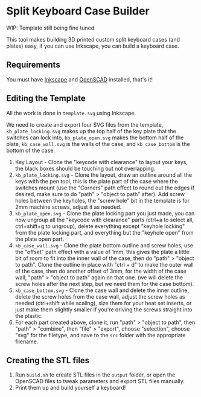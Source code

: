 # Split Keyboard Case Builder

WIP: Template still being fine tuned

This tool makes building 3D printed custom split keyboard cases (and plates) easy, if you can use Inkscape, you can build a keyboard case.

## Requirements

You must have [Inkscape](https://inkscape.org/) and [OpenSCAD](https://openscad.org/) installed, that's it!

## Editing the Template

All the work is done in `template.svg` using Inkscape.

We need to create and export four SVG files from the template, `kb_plate_locking.svg` makes up the top half of the key plate that the switches can lock into, `kb_plate_open.svg` makes the bottom half of the plate, `kb_case_wall.svg` is the walls of the case, and `kb_case_bottom` is the bottom of the case.

1. Key Layout - Clone the "keycode with clearance" to layout your keys, the black boxes should be touching but not overlapping.
2. `kb_plate_locking.svg` - Clone the layout, draw an outline around all the keys with the pen tool, this is the plate part of the case where the switches mount (use the "Corners" path effect to round out the edges if desired, make sure to do "path" > "object to path" after). Add screw holes between the keyholes, the "screw hole" bit in the template is for 2mm machine screws, adjust it as needed.
3. `kb_plate_open.svg` - Clone the plate locking part you just made, you can now ungroup all the "keycode with clearance" parts (ctrl+a to select all, ctrl+shift+g to ungroup), delete everything except "keyhole locking" from the plate locking part, and everything but the "keyhole open" from the plate open part.
4. `kb_case_wall.svg` - Clone the plate bottom outline and screw holes, use the "offset" path effect with a value of 1mm, this gives the plate a little bit of room to fit into the inner wall of the case, then do "path" > "object to path". Clone the outline in place with "ctrl + d" to make the outer wall of the case, then do another offset of 3mm, for the width of the case wall, "path" > "object to path" again on that one. (we will delete the screw holes after the next step, but we need them for the case bottom).
5. `kb_case_bottom.svg` - Clone the case wall and delete the inner outline, delete the screw holes from the case wall, adjust the screw holes as needed (ctrl+shift while scaling), size them for your heat set inserts, or just make them slightly smaller if you're driving the screws straight into the plastic.
6. For each part created above, clone it, run "path" > "object to path", then "path" > "combine", then "file" > "export", choose "selection", choose "svg" for the filetype, and save to the `src` folder with the appropriate filename.

## Creating the STL files

1. Run `build.sh` to create STL files in the `output` folder, or open the OpenSCAD files to tweak parameters and export STL files manually.
2. Print them up and build yourself a keyboard!